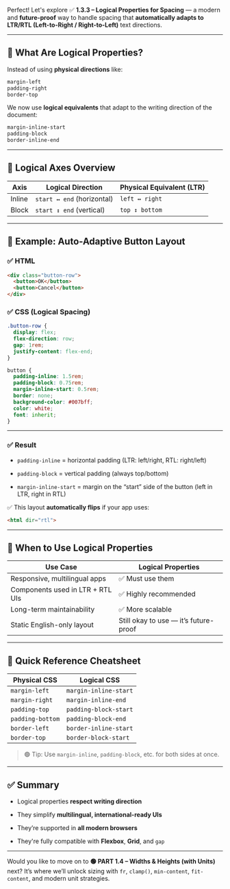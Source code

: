 Perfect! Let's explore ✅ **1.3.3 – Logical Properties for Spacing** — a modern and **future-proof** way to handle spacing that **automatically adapts to LTR/RTL (Left-to-Right / Right-to-Left)** text directions.

---

## 🎯 What Are Logical Properties?

Instead of using **physical directions** like:

```css
margin-left
padding-right
border-top
```

We now use **logical equivalents** that adapt to the writing direction of the document:

```css
margin-inline-start
padding-block
border-inline-end
```

---

## 📘 Logical Axes Overview

|Axis|Logical Direction|Physical Equivalent (LTR)|
|---|---|---|
|Inline|`start ↔ end` (horizontal)|`left ↔ right`|
|Block|`start ↕ end` (vertical)|`top ↕ bottom`|

---

## 🧪 Example: Auto-Adaptive Button Layout

### ✅ HTML

```html
<div class="button-row">
  <button>OK</button>
  <button>Cancel</button>
</div>
```

### ✅ CSS (Logical Spacing)

```css
.button-row {
  display: flex;
  flex-direction: row;
  gap: 1rem;
  justify-content: flex-end;
}

button {
  padding-inline: 1.5rem;
  padding-block: 0.75rem;
  margin-inline-start: 0.5rem;
  border: none;
  background-color: #007bff;
  color: white;
  font: inherit;
}
```

---

### ✅ Result

- `padding-inline` = horizontal padding (LTR: left/right, RTL: right/left)
    
- `padding-block` = vertical padding (always top/bottom)
    
- `margin-inline-start` = margin on the “start” side of the button (left in LTR, right in RTL)
    

✅ This layout **automatically flips** if your app uses:

```html
<html dir="rtl">
```

---

## 🧠 When to Use Logical Properties

|Use Case|Logical Properties|
|---|---|
|Responsive, multilingual apps|✅ Must use them|
|Components used in LTR + RTL UIs|✅ Highly recommended|
|Long-term maintainability|✅ More scalable|
|Static English-only layout|Still okay to use — it’s future-proof|

---

## 📘 Quick Reference Cheatsheet

|Physical CSS|Logical CSS|
|---|---|
|`margin-left`|`margin-inline-start`|
|`margin-right`|`margin-inline-end`|
|`padding-top`|`padding-block-start`|
|`padding-bottom`|`padding-block-end`|
|`border-left`|`border-inline-start`|
|`border-top`|`border-block-start`|

> 🟢 Tip: Use `margin-inline`, `padding-block`, etc. for both sides at once.

---

## ✅ Summary

- Logical properties **respect writing direction**
    
- They simplify **multilingual, international-ready UIs**
    
- They’re supported in **all modern browsers**
    
- They're fully compatible with **Flexbox**, **Grid**, and `gap`
    

---

Would you like to move on to **🟢 PART 1.4 – Widths & Heights (with Units)** next? It’s where we’ll unlock sizing with `fr`, `clamp()`, `min-content`, `fit-content`, and modern unit strategies.